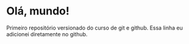 #   Olá, mundo!
 Primeiro repositório versionado do curso de git e github.
 Essa linha eu adicionei diretamente no github.

